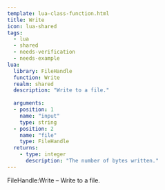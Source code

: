 ```yaml
---
template: lua-class-function.html
title: Write
icon: lua-shared
tags:
  - lua
  - shared
  - needs-verification
  - needs-example
lua:
  library: FileHandle
  function: Write
  realm: shared
  description: "Write to a file."
  
  arguments:
  - position: 1
    name: "input"
    type: string
  - position: 2
    name: "file"
    type: FileHandle
  returns:
    - type: integer
      description: "The number of bytes written."
---
```


<div class="lua__search__keywords">
FileHandle:Write &#x2013; Write to a file.
</div>
